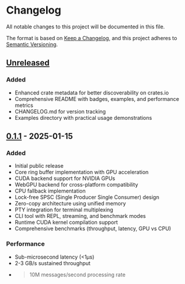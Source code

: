 # Changelog

All notable changes to this project will be documented in this file.

The format is based on [Keep a Changelog](https://keepachangelog.com/en/1.0.0/),
and this project adheres to [Semantic Versioning](https://semver.org/spec/v2.0.0.html).

## [Unreleased]

### Added
- Enhanced crate metadata for better discoverability on crates.io
- Comprehensive README with badges, examples, and performance metrics
- CHANGELOG.md for version tracking
- Examples directory with practical usage demonstrations

## [0.1.1] - 2025-01-15

### Added
- Initial public release
- Core ring buffer implementation with GPU acceleration
- CUDA backend support for NVIDIA GPUs
- WebGPU backend for cross-platform compatibility
- CPU fallback implementation
- Lock-free SPSC (Single Producer Single Consumer) design
- Zero-copy architecture using unified memory
- PTY integration for terminal multiplexing
- CLI tool with REPL, streaming, and benchmark modes
- Runtime CUDA kernel compilation support
- Comprehensive benchmarks (throughput, latency, GPU vs CPU)

### Performance
- Sub-microsecond latency (<1μs)
- 2-3 GB/s sustained throughput
- >10M messages/second processing rate

[Unreleased]: https://github.com/the-muppet/perdix/compare/v0.1.1...HEAD
[0.1.1]: https://github.com/the-muppet/perdix/releases/tag/v0.1.1